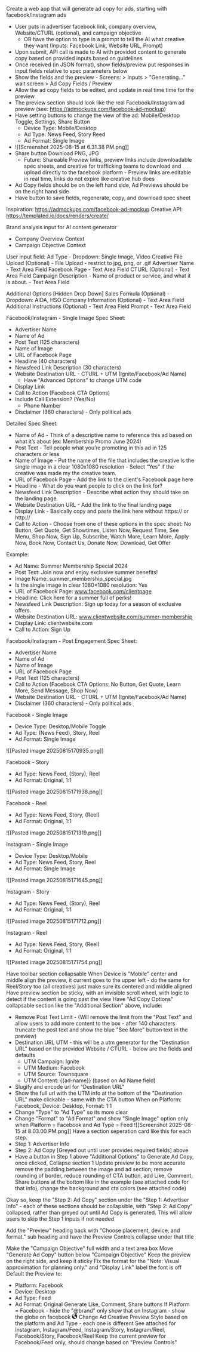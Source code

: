 Create a web app that will generate ad copy for ads, starting with facebook/instagram ads
- User puts in advertiser facebook link, company overview, Website/CTURL (optional), and campaign objective
	- OR have the option to type in a prompt to tell the AI what creative they want (Inputs: Facebook Link, Website URL, Prompt)
- Upon submit, API call is made to AI with provided content to generate copy based on provided inputs based on guidelines
- Once received (in JSON format), show fields/preview put responses in input fields relative to spec parameters below
- Show the fields and the preview - Screens: > Inputs > "Generating..." wait screen > Ad Copy Fields / Preview
- Allow the ad copy fields to be edited, and update in real time time for the preview
- The preview section should look like the real Facebook/Instagram ad preview (see: https://admockups.com/facebook-ad-mockup)
- Have setting buttons to change the view of the ad: Mobile/Desktop Toggle, Settings, Share Button
	- Device Type: Mobile/Desktop
	- Ad Type: News Feed, Story Reed
	- Ad Format: Single Image
- ![[Screenshot 2025-08-15 at 6.31.38 PM.png]]
- Share button Download PNG, JPG
	- Future: Shareable Preview links, preview links include downloadable spec sheets, and creative for trafficking teams to download and upload directly to the facebook platform - Preview links are editable in real time, links do not expire like creative hub does
- Ad Copy fields should be on the left hand side, Ad Previews should be on the right hand side
- Have button to save fields, regenerate, copy, and download spec sheet 

Inspiration: https://admockups.com/facebook-ad-mockup
Creative API: https://templated.io/docs/renders/create/

Brand analysis input for AI content generator
- Company Overview Context 
- Campaign Objective Context

User input field:
Ad Type - Dropdown: Single Image, Video
Creative File Upload (Optional) - File Upload - restrict to jpg, png, or .gif
Advertiser Name - Text Area Field
Facebook Page - Text Area Field
CTURL (Optional) - Text Area Field
Campaign Description - Name of product or service, and what it is about. - Text Area Field

Additional Options [Hidden Drop Down]
Sales Formula (Optional) - Dropdown: AIDA, HSO
Company Information (Optional) - Text Area Field
Additional Instructions (Optional) - Text Area Field
Prompt - Text Area Field

Facebook/Instagram - Single Image
Spec Sheet:
- Advertiser Name
- Name of Ad
- Post Text (125 characters)
- Name of Image
- URL of Facebook Page
- Headline (40 characters)
- Newsfeed Link Description (30 characters)
- Website Destination URL - CTURL + UTM (Ignite/Facebook/Ad Name)
	- Have "Advanced Options" to change UTM code
- Display Link
- Call to Action (Facebook CTA Options)
- Include Call Extension? (Yes/No)
	- Phone Number
- Disclaimer (360 characters) - Only political ads

Detailed Spec Sheet:
- Name of Ad - Think of a descriptive name to reference this ad based on what it’s about (ex: Membership Promo June 2024)
- Post Text - Tell people what you’re promoting in this ad in 125 characters or less
- Name of Image - Put the name of the file that includes the creative
Is the single image in a clear 1080x1080 resolution - Select “Yes” if the creative was made my the creative team.
- URL of Facebook Page - Add the link to the client's Facebook page here
- Headline - What do you want people to click on the link for?
- Newsfeed Link Description - Describe what action they should take on the landing page.
- Website Destination URL - Add the link to the final landing page
- Display Link - Basically copy and paste the link here without https:// or http://  
- Call to Action - Choose from one of these options in the spec sheet: No Button, Get Quote, Get Showtimes, Listen Now, Request Time, See Menu, Shop Now, Sign Up, Subscribe, Watch More, Learn More, Apply Now, Book Now, Contact Us, Donate Now, Download, Get Offer

Example:
- Ad Name: Summer Membership Special 2024
- Post Text: Join now and enjoy exclusive summer benefits!
- Image Name: summer_membership_special.jpg
- Is the single image in clear 1080×1080 resolution: Yes
- URL of Facebook Page: www.facebook.com/clientpage
- Headline: Click here for a summer full of perks!
- Newsfeed Link Description: Sign up today for a season of exclusive offers.
- Website Destination URL: www.clientwebsite.com/summer-membership
- Display Link: clientwebsite.com
- Call to Action: Sign Up

Facebook/Instagram - Post Engagement
Spec Sheet:
- Advertiser Name
- Name of Ad
- Name of Image
- URL of Facebook Page
- Post Text (125 characters)
- Call to Action (Facebook CTA Options: No Button, Get Quote, Learn More, Send Message, Shop Now)
- Website Destination URL - CTURL + UTM (Ignite/Facebook/Ad Name)
- Disclaimer (360 characters) - Only political ads

Facebook - Single Image
- Device Type: Desktop/Mobile Toggle
- Ad Type: (News Feed), Story, Reel
- Ad Format: Single Image

![[Pasted image 20250815170935.png]]

Facebook - Story
- Ad Type: News Feed, (Story), Reel
- Ad Format: Original, 1:1

![[Pasted image 20250815171938.png]]

Facebook - Reel
- Ad Type: News Feed, Story, (Reel)
- Ad Format: Original, 1:1

![[Pasted image 20250815171319.png]]

Instagram - Single Image
- Device Type: Desktop/Mobile
- Ad Type: News Feed, Story, Reel
- Ad Format: Single Image

![[Pasted image 20250815171645.png]]

Instagram - Story
- Ad Type: News Feed, (Story), Reel
- Ad Format: Original, 1:1

![[Pasted image 20250815171712.png]]

Instagram - Reel
- Ad Type: News Feed, Story, (Reel)
- Ad Format: Original, 1:1

![[Pasted image 20250815171754.png]]


Have toolbar section collapsable
When Device is "Mobile" center and middle align the preview, it current goes to the upper left - do the same for Reel/Story too (all creatives) just make sure its centered and middle aligned
Have preview section be sticky, with an invisible scroll wheel, with logic to detect if the content is going past the view
Have "Ad Copy Options" collapsable section like the "Additional Section" above, include:
- Remove Post Text Limit - (Will remove the limit from the "Post Text" and allow users to add more content to the box - after 140 characters truncate the post text and show the blue "See More" button text in the preview)
- Destination URL UTM - this will be a utm generator for the "Destination URL" based on the provided Website / CTURL - below are the fields and defaults
	- UTM Campaign: Ignite
	- UTM Medium: Facebook
	- UTM Source: Townsquare
	- UTM Content: {{ad-name}} (based on Ad Name field)
- Slugify and encode url for "Destination URL"
- Show the full url with the UTM info at the bottom of the "Destination URL" make clickable - same with the CTA button
When on Platform: Facebook, Device: Desktop, Format: 1:1
- Change "Type" to "Ad Type" so its more clear
- Change "Format" to "Ad Format" and show "Single Image" option only when Platform = Facebook and Ad Type = Feed
![[Screenshot 2025-08-15 at 8.03.00 PM.png]]
Have a section seperation card like this for each step.
- Step 1: Advertiser Info
- Step 2: Ad Copy [Greyed out until user provides required fields] above
- Have a button in Step 1 above "Additional Options" to Generate Ad Copy, once clicked, Collapse section 1
Update preview to be more accurate remove the padding between the image and ad section, remove rounding of border, reduce rounding of CTA button, add Like, Comment, Share buttons at the bottom like in the example (see attached code for that info), change the background and cta colors (see attached code)

Okay so, keep the "Step 2: Ad Copy" section under the "Step 1: Advertiser Info" - each of these sections should be collapsible, with "Step 2: Ad Copy" collapsed, rather than greyed out until Ad Copy is generated. This will allow users to skip the Step 1 inputs if not needed

Add the "Preview" heading back with "Choose placement, device, and format." sub heading and have the Preview Controls collapse under that title

Make the "Campaign Objective" full width and a text area box
Move "Generate Ad Copy" button below "Campaign Objective"
Keep the preview on the right side, and keep it sticky
Fix the format for the "Note: Visual approximation for planning only." and "Display Link" label the font is off
Default the Preview to:
- Platform: Facebook
- Device: Desktop
- Ad Type: Feed
- Ad Format: Original
Generate Like, Comment, Share buttons
If Platform = Facebook - hide the "@brand" only show that on Instagram - show the globe on facebook <svg fill="currentColor" viewBox="0 0 16 16" width="1em" height="1em" title="Shared with Public" data-v-7d5f43ca=""><title data-v-7d5f43ca="">Shared with Public</title><g fill-rule="evenodd" transform="translate(-448 -544)" data-v-7d5f43ca=""><g data-v-7d5f43ca=""><path d="M109.5 408.5c0 3.23-2.04 5.983-4.903 7.036l.07-.036c1.167-1 1.814-2.967 2-3.834.214-1 .303-1.3-.5-1.96-.31-.253-.677-.196-1.04-.476-.246-.19-.356-.59-.606-.73-.594-.337-1.107.11-1.954.223a2.666 2.666 0 0 1-1.15-.123c-.007 0-.007 0-.013-.004l-.083-.03c-.164-.082-.077-.206.006-.36h-.006c.086-.17.086-.376-.05-.529-.19-.214-.54-.214-.804-.224-.106-.003-.21 0-.313.004l-.003-.004c-.04 0-.084.004-.124.004h-.037c-.323.007-.666-.034-.893-.314-.263-.353-.29-.733.097-1.09.28-.26.863-.8 1.807-.22.603.37 1.166.667 1.666.5.33-.11.48-.303.094-.87a1.128 1.128 0 0 1-.214-.73c.067-.776.687-.84 1.164-1.2.466-.356.68-.943.546-1.457-.106-.413-.51-.873-1.28-1.01a7.49 7.49 0 0 1 6.524 7.434" transform="translate(354 143.5)" data-v-7d5f43ca=""></path><path d="M104.107 415.696A7.498 7.498 0 0 1 94.5 408.5a7.48 7.48 0 0 1 3.407-6.283 5.474 5.474 0 0 0-1.653 2.334c-.753 2.217-.217 4.075 2.29 4.075.833 0 1.4.561 1.333 2.375-.013.403.52 1.78 2.45 1.89.7.04 1.184 1.053 1.33 1.74.06.29.127.65.257.97a.174.174 0 0 0 .193.096" transform="translate(354 143.5)" data-v-7d5f43ca=""></path><path fill-rule="nonzero" d="M110 408.5a8 8 0 1 1-16 0 8 8 0 0 1 16 0zm-1 0a7 7 0 1 0-14 0 7 7 0 0 0 14 0z" transform="translate(354 143.5)" data-v-7d5f43ca=""></path></g></g></svg>
Change Ad Creative Preview Style based on the platform and Ad Type - each one is different
See attached for Instagram, Instagram/Feed, Instagram/Story, Instagram/Reel, Facebook/Story, Facebook/Reel
Keep the current preview for Facebook/Feed only, should change based on "Preview Controls"